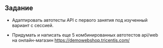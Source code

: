 ## Задание

- Адаптировать автотесты API с первого занятия под изученный вариант с сессией.

- Придумать и написать еще 5 комбинированных автотестов api/web на онлайн-магазин https://demowebshop.tricentis.com/
